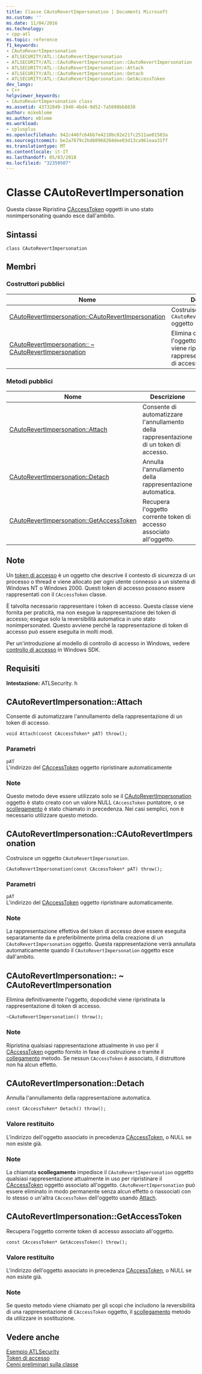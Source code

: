 ```yaml
---
title: Classe CAutoRevertImpersonation | Documenti Microsoft
ms.custom: ''
ms.date: 11/04/2016
ms.technology:
- cpp-atl
ms.topic: reference
f1_keywords:
- CAutoRevertImpersonation
- ATLSECURITY/ATL::CAutoRevertImpersonation
- ATLSECURITY/ATL::CAutoRevertImpersonation::CAutoRevertImpersonation
- ATLSECURITY/ATL::CAutoRevertImpersonation::Attach
- ATLSECURITY/ATL::CAutoRevertImpersonation::Detach
- ATLSECURITY/ATL::CAutoRevertImpersonation::GetAccessToken
dev_langs:
- C++
helpviewer_keywords:
- CAutoRevertImpersonation class
ms.assetid: 43732849-1940-4bd4-9d52-7a5698bb8838
author: mikeblome
ms.author: mblome
ms.workload:
- cplusplus
ms.openlocfilehash: 942c446fc64bb7e4210bc82e21fc2511ae01503a
ms.sourcegitcommit: be2a7679c2bd80968204dee03d13ca961eaa31ff
ms.translationtype: MT
ms.contentlocale: it-IT
ms.lasthandoff: 05/03/2018
ms.locfileid: "32359507"
---
```

# <a name="cautorevertimpersonation-class"></a>Classe CAutoRevertImpersonation
Questa classe Ripristina [CAccessToken](../../atl/reference/caccesstoken-class.md) oggetti in uno stato nonimpersonating quando esce dall'ambito.  
  
## <a name="syntax"></a>Sintassi  
  
```
class CAutoRevertImpersonation
```  
  
## <a name="members"></a>Membri  
  
### <a name="public-constructors"></a>Costruttori pubblici  
  
|Nome|Descrizione|  
|----------|-----------------|  
|[CAutoRevertImpersonation::CAutoRevertImpersonation](#cautorevertimpersonation)|Costruisce un `CAutoRevertImpersonation` oggetto|  
|[CAutoRevertImpersonation:: ~ CAutoRevertImpersonation](#dtor)|Elimina definitivamente l'oggetto, dopodiché viene ripristinata la rappresentazione di token di accesso.|  
  
### <a name="public-methods"></a>Metodi pubblici  
  
|Nome|Descrizione|  
|----------|-----------------|  
|[CAutoRevertImpersonation::Attach](#attach)|Consente di automatizzare l'annullamento della rappresentazione di un token di accesso.|  
|[CAutoRevertImpersonation::Detach](#detach)|Annulla l'annullamento della rappresentazione automatica.|  
|[CAutoRevertImpersonation::GetAccessToken](#getaccesstoken)|Recupera l'oggetto corrente token di accesso associato all'oggetto.|  
  
## <a name="remarks"></a>Note  
 Un [token di accesso](http://msdn.microsoft.com/library/windows/desktop/aa374909) è un oggetto che descrive il contesto di sicurezza di un processo o thread e viene allocato per ogni utente connesso a un sistema di Windows NT o Windows 2000. Questi token di accesso possono essere rappresentati con il `CAccessToken` classe.  
  
 È talvolta necessario rappresentare i token di accesso. Questa classe viene fornita per praticità, ma non esegue la rappresentazione dei token di accesso; esegue solo la reversibilità automatica in uno stato nonimpersonated. Questo avviene perché la rappresentazione di token di accesso può essere eseguita in molti modi.  
  
 Per un'introduzione al modello di controllo di accesso in Windows, vedere [controllo di accesso](http://msdn.microsoft.com/library/windows/desktop/aa374860) in Windows SDK.  
  
## <a name="requirements"></a>Requisiti  
 **Intestazione:** ATLSecurity. h  
  
##  <a name="attach"></a>  CAutoRevertImpersonation::Attach  
 Consente di automatizzare l'annullamento della rappresentazione di un token di accesso.  
  
```
void Attach(const CAccessToken* pAT) throw();
```  
  
### <a name="parameters"></a>Parametri  
 `pAT`  
 L'indirizzo del [CAccessToken](../../atl/reference/caccesstoken-class.md) oggetto ripristinare automaticamente  
  
### <a name="remarks"></a>Note  
 Questo metodo deve essere utilizzato solo se il [CAutoRevertImpersonation](../../atl/reference/cautorevertimpersonation-class.md) oggetto è stato creato con un valore NULL `CAccessToken` puntatore, o se [scollegamento](#detach) è stato chiamato in precedenza. Nei casi semplici, non è necessario utilizzare questo metodo.  
  
##  <a name="cautorevertimpersonation"></a>  CAutoRevertImpersonation::CAutoRevertImpersonation  
 Costruisce un oggetto `CAutoRevertImpersonation`.  
  
```
CAutoRevertImpersonation(const CAccessToken* pAT) throw();
```  
  
### <a name="parameters"></a>Parametri  
 `pAT`  
 L'indirizzo del [CAccessToken](../../atl/reference/caccesstoken-class.md) oggetto ripristinare automaticamente.  
  
### <a name="remarks"></a>Note  
 La rappresentazione effettiva del token di accesso deve essere eseguita separatamente da e preferibilmente prima della creazione di un `CAutoRevertImpersonation` oggetto. Questa rappresentazione verrà annullata automaticamente quando il `CAutoRevertImpersonation` oggetto esce dall'ambito.  
  
##  <a name="dtor"></a>  CAutoRevertImpersonation:: ~ CAutoRevertImpersonation  
 Elimina definitivamente l'oggetto, dopodiché viene ripristinata la rappresentazione di token di accesso.  
  
```
~CAutoRevertImpersonation() throw();
```  
  
### <a name="remarks"></a>Note  
 Ripristina qualsiasi rappresentazione attualmente in uso per il [CAccessToken](../../atl/reference/caccesstoken-class.md) oggetto fornito in fase di costruzione o tramite il [collegamento](#attach) metodo. Se nessun `CAccessToken` è associato, il distruttore non ha alcun effetto.  
  
##  <a name="detach"></a>  CAutoRevertImpersonation::Detach  
 Annulla l'annullamento della rappresentazione automatica.  
  
```
const CAccessToken* Detach() throw();
```  
  
### <a name="return-value"></a>Valore restituito  
 L'indirizzo dell'oggetto associato in precedenza [CAccessToken](../../atl/reference/caccesstoken-class.md), o NULL se non esiste già.  
  
### <a name="remarks"></a>Note  
 La chiamata **scollegamento** impedisce il `CAutoRevertImpersonation` oggetto qualsiasi rappresentazione attualmente in uso per ripristinare il [CAccessToken](../../atl/reference/caccesstoken-class.md) oggetto associato all'oggetto. `CAutoRevertImpersonation` può essere eliminato in modo permanente senza alcun effetto o riassociati con lo stesso o un'altra `CAccessToken` dell'oggetto usando [Attach](#attach).  
  
##  <a name="getaccesstoken"></a>  CAutoRevertImpersonation::GetAccessToken  
 Recupera l'oggetto corrente token di accesso associato all'oggetto.  
  
```
const CAccessToken* GetAccessToken() throw();
```  
  
### <a name="return-value"></a>Valore restituito  
 L'indirizzo dell'oggetto associato in precedenza [CAccessToken](../../atl/reference/caccesstoken-class.md), o NULL se non esiste già.  
  
### <a name="remarks"></a>Note  
 Se questo metodo viene chiamato per gli scopi che includono la reversibilità di una rappresentazione di `CAccessToken` oggetto, il [scollegamento](#detach) metodo da utilizzare in sostituzione.  
  
## <a name="see-also"></a>Vedere anche  
 [Esempio ATLSecurity](../../visual-cpp-samples.md)   
 [Token di accesso](http://msdn.microsoft.com/library/windows/desktop/aa374909)   
 [Cenni preliminari sulla classe](../../atl/atl-class-overview.md)

